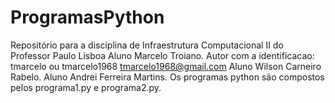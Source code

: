 # ProgramasPython
Repositório para a disciplina de Infraestrutura Computacional II do Professor Paulo Lisboa
Aluno Marcelo Troiano. Autor com a identificacao: tmarcelo ou tmarcelo1968  <tmarcelo1968@gmail.com> 
Aluno Wilson Carneiro Rabelo.
Aluno Andrei Ferreira Martins.
Os programas python são compostos pelos programa1.py e programa2.py.

